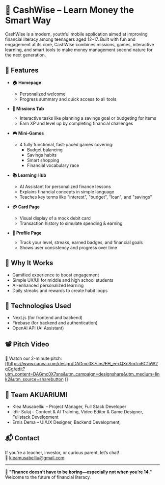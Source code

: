 # 💸 CashWise – Learn Money the Smart Way

CashWise is a modern, youthful mobile application aimed at improving financial literacy among teenagers aged 12–17. Built with fun and engagement at its core, CashWise combines missions, games, interactive learning, and smart tools to make money management second nature for the next generation.

## 🚀 Features

- **🏠 Homepage**
  - Personalized welcome
  - Progress summary and quick access to all tools

- **🎯 Missions Tab**
  - Interactive tasks like planning a savings goal or budgeting for items
  - Earn XP and level up by completing financial challenges

- **🎮 Mini-Games**
  - 4 fully functional, fast-paced games covering:
    - Budget balancing
    - Savings habits
    - Smart shopping
    - Financial vocabulary race

- **📚 Learning Hub**
  - AI Assistant for personalized finance lessons
  - Explains financial concepts in simple language
  - Teaches key terms like "interest", "budget", "loan", and "savings"

- **💳 Card Page**
  - Visual display of a mock debit card
  - Transaction history to simulate spending & earning

- **👤 Profile Page**
  - Track your level, streaks, earned badges, and financial goals
  - Shows user consistency and progress over time

## 🌈 Why It Works

- Gamified experience to boost engagement  
- Simple UX/UI for middle and high school students  
- AI-enhanced personalized learning  
- Daily streaks and rewards to create habit loops  

## 🧠 Technologies Used

- Next.js (for frontend and backend)  
- Firebase (for backend and authentication)  
- OpenAI API (AI Assistant)  

## 📽️ Pitch Video

🎥 Watch our 2-minute pitch: [(https://www.canva.com/design/DAGmc0X7sns/EH_eexQXnSmTm6C1bW2qCg/edit?utm_content=DAGmc0X7sns&utm_campaign=designshare&utm_medium=link2&utm_source=sharebutton
)]

## 🤝 Team AKUARIUMI

- Klea Musabelliu – Project Manager, Full Stack Developer  
- Idlir Sulaj –  Content & AI Training, Video Editor & Game Designer, Fullstack Development
- Ernis Dema –   UI/UX Designer, Backend Development, 
 

## 📬 Contact

If you're a teacher, investor, or curious parent, let’s chat!  
📧 kleamusabelliu@gmail.com

---

🧠 **"Finance doesn’t have to be boring—especially not when you’re 14."**  
Welcome to the future of financial literacy.
